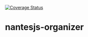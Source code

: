 [![Coverage Status](https://coveralls.io/repos/github/NantesJS/nantesjs-organizer/badge.svg)](https://coveralls.io/github/NantesJS/nantesjs-organizer)

# nantesjs-organizer
